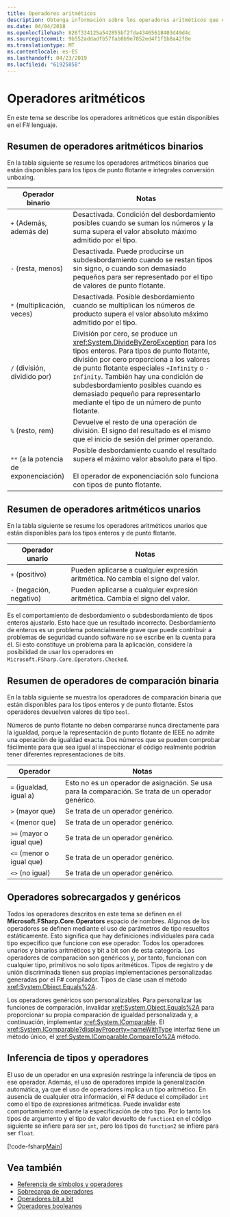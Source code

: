 ```yaml
---
title: Operadores aritméticos
description: Obtenga información sobre los operadores aritméticos que están disponibles en el F# lenguaje de programación.
ms.date: 04/04/2018
ms.openlocfilehash: 826f334125a542855bf2fda43465618403d49d4c
ms.sourcegitcommit: 9b552addadfb57fab0b9e7852ed4f1f1b8a42f8e
ms.translationtype: MT
ms.contentlocale: es-ES
ms.lasthandoff: 04/23/2019
ms.locfileid: "61925858"
---
```

# <a name="arithmetic-operators"></a>Operadores aritméticos

En este tema se describe los operadores aritméticos que están disponibles en el F# lenguaje.

## <a name="summary-of-binary-arithmetic-operators"></a>Resumen de operadores aritméticos binarios

En la tabla siguiente se resume los operadores aritméticos binarios que están disponibles para los tipos de punto flotante e integrales conversión unboxing.

|Operador binario|Notas|
|---------------|-----|
|`+` (Además, además de)|Desactivada. Condición del desbordamiento posibles cuando se suman los números y la suma supera el valor absoluto máximo admitido por el tipo.|
|`-` (resta, menos)|Desactivada. Puede producirse un subdesbordamiento cuando se restan tipos sin signo, o cuando son demasiado pequeños para ser representado por el tipo de valores de punto flotante.|
|`*` (multiplicación, veces)|Desactivada. Posible desbordamiento cuando se multiplican los números de producto supera el valor absoluto máximo admitido por el tipo.|
|`/` (división, dividido por)|División por cero, se produce un <xref:System.DivideByZeroException> para los tipos enteros. Para tipos de punto flotante, división por cero proporciona a los valores de punto flotante especiales `+Infinity` o `-Infinity`. También hay una condición de subdesbordamiento posibles cuando es demasiado pequeño para representarlo mediante el tipo de un número de punto flotante.|
|`%` (resto, rem)|Devuelve el resto de una operación de división. El signo del resultado es el mismo que el inicio de sesión del primer operando.|
|`**` (a la potencia de exponenciación)|Posible desbordamiento cuando el resultado supera el máximo valor absoluto para el tipo.<br /><br />El operador de exponenciación solo funciona con tipos de punto flotante.|

## <a name="summary-of-unary-arithmetic-operators"></a>Resumen de operadores aritméticos unarios

En la tabla siguiente se resume los operadores aritméticos unarios que están disponibles para los tipos enteros y de punto flotante.

|Operador unario|Notas|
|--------------|-----|
|`+` (positivo)|Pueden aplicarse a cualquier expresión aritmética. No cambia el signo del valor.|
|`-` (negación, negativo)|Pueden aplicarse a cualquier expresión aritmética. Cambia el signo del valor.|

Es el comportamiento de desbordamiento o subdesbordamiento de tipos enteros ajustarlo. Esto hace que un resultado incorrecto. Desbordamiento de enteros es un problema potencialmente grave que puede contribuir a problemas de seguridad cuando software no se escribe en la cuenta para él. Si esto constituye un problema para la aplicación, considere la posibilidad de usar los operadores en `Microsoft.FSharp.Core.Operators.Checked`.

## <a name="summary-of-binary-comparison-operators"></a>Resumen de operadores de comparación binaria

En la tabla siguiente se muestra los operadores de comparación binaria que están disponibles para los tipos enteros y de punto flotante. Estos operadores devuelven valores de tipo `bool`.

Números de punto flotante no deben compararse nunca directamente para la igualdad, porque la representación de punto flotante de IEEE no admite una operación de igualdad exacta. Dos números que se pueden comprobar fácilmente para que sea igual al inspeccionar el código realmente podrían tener diferentes representaciones de bits.

|Operador|Notas|
|--------|-----|
|`=` (igualdad, igual a)|Esto no es un operador de asignación. Se usa para la comparación. Se trata de un operador genérico.|
|`>` (mayor que)|Se trata de un operador genérico.|
|`<` (menor que)|Se trata de un operador genérico.|
|`>=` (mayor o igual que)|Se trata de un operador genérico.|
|`<=` (menor o igual que)|Se trata de un operador genérico.|
|`<>` (no igual)|Se trata de un operador genérico.|

## <a name="overloaded-and-generic-operators"></a>Operadores sobrecargados y genéricos

Todos los operadores descritos en este tema se definen en el **Microsoft.FSharp.Core.Operators** espacio de nombres. Algunos de los operadores se definen mediante el uso de parámetros de tipo resueltos estáticamente. Esto significa que hay definiciones individuales para cada tipo específico que funcione con ese operador. Todos los operadores unarios y binarios aritméticos y bit a bit son de esta categoría. Los operadores de comparación son genéricos y, por tanto, funcionan con cualquier tipo, primitivos no solo tipos aritméticos. Tipos de registro y de unión discriminada tienen sus propias implementaciones personalizadas generadas por el F# compilador. Tipos de clase usan el método <xref:System.Object.Equals%2A>.

Los operadores genéricos son personalizables. Para personalizar las funciones de comparación, invalidar <xref:System.Object.Equals%2A> para proporcionar su propia comparación de igualdad personalizada y, a continuación, implementar <xref:System.IComparable>. El <xref:System.IComparable?displayProperty=nameWithType> interfaz tiene un método único, el <xref:System.IComparable.CompareTo%2A> método.

## <a name="operators-and-type-inference"></a>Inferencia de tipos y operadores

El uso de un operador en una expresión restringe la inferencia de tipos en ese operador. Además, el uso de operadores impide la generalización automática, ya que el uso de operadores implica un tipo aritmético. En ausencia de cualquier otra información, el F# deduce el compilador `int` como el tipo de expresiones aritméticas. Puede invalidar este comportamiento mediante la especificación de otro tipo. Por lo tanto los tipos de argumento y el tipo de valor devuelto de `function1` en el código siguiente se infiere para ser `int`, pero los tipos de `function2` se infiere para ser `float`.

[!code-fsharp[Main](../../../../samples/snippets/fsharp/lang-ref-1/snippet3501.fs)]

## <a name="see-also"></a>Vea también

- [Referencia de símbolos y operadores](index.md)
- [Sobrecarga de operadores](../operator-overloading.md)
- [Operadores bit a bit](bitwise-operators.md)
- [Operadores booleanos](boolean-operators.md)